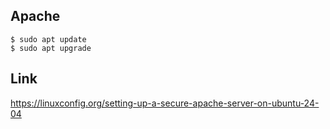 ## Apache
```
$ sudo apt update
$ sudo apt upgrade
```


## Link
https://linuxconfig.org/setting-up-a-secure-apache-server-on-ubuntu-24-04
